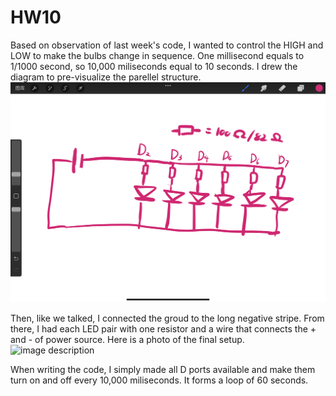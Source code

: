 # HW10
 
 Based on observation of last week's code, I wanted to control the HIGH and LOW to make the bulbs change in sequence. One millisecond equals to 1/1000 second, so 10,000 miliseconds equal to 10 seconds. I drew the diagram to pre-visualize the parellel structure. 
![image description](./1.PNG)  

Then, like we talked, I connected the groud to the long negative stripe. From there, I had each LED pair with one resistor and a wire that connects the + and - of power source. Here is a photo of the final setup. 
![image description](./2.png)  

When writing the code, I simply made all D ports available and make them turn on and off every 10,000 miliseconds. It forms a loop of 60 seconds. 